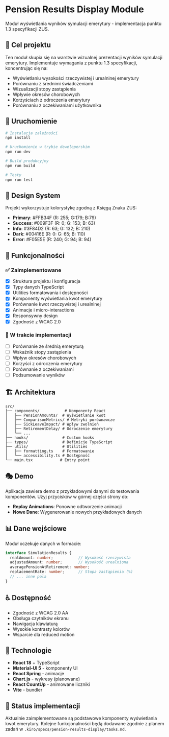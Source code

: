 # Pension Results Display Module

Moduł wyświetlania wyników symulacji emerytury - implementacja punktu 1.3 specyfikacji ZUS.

## 🎯 Cel projektu

Ten moduł skupia się na warstwie wizualnej prezentacji wyników symulacji emerytury. Implementuje wymagania z punktu 1.3 specyfikacji, koncentrując się na:

- Wyświetlaniu wysokości rzeczywistej i urealninej emerytury
- Porównaniu z średnimi świadczeniami
- Wizualizacji stopy zastąpienia
- Wpływie okresów chorobowych
- Korzyściach z odroczenia emerytury
- Porównaniu z oczekiwaniami użytkownika

## 🚀 Uruchomienie

```bash
# Instalacja zależności
npm install

# Uruchomienie w trybie deweloperskim
npm run dev

# Build produkcyjny
npm run build

# Testy
npm run test
```

## 🎨 Design System

Projekt wykorzystuje kolorystykę zgodną z Księgą Znaku ZUS:

- **Primary**: #FFB34F (R: 255; G:179; B:79)
- **Success**: #009F3F (R: 0; G: 153; B: 63)
- **Info**: #3F84D2 (R: 63; G: 132; B: 210)
- **Dark**: #00416E (R: 0: G: 65; B: 110)
- **Error**: #F05E5E (R: 240; G: 94; B: 94)

## 📱 Funkcjonalności

### ✅ Zaimplementowane
- [x] Struktura projektu i konfiguracja
- [x] Typy danych TypeScript
- [x] Utilities formatowania i dostępności
- [x] Komponenty wyświetlania kwot emerytury
- [x] Porównanie kwot rzeczywistej i urealninej
- [x] Animacje i micro-interactions
- [x] Responsywny design
- [x] Zgodność z WCAG 2.0

### 🚧 W trakcie implementacji
- [ ] Porównanie ze średnią emeryturą
- [ ] Wskaźnik stopy zastąpienia
- [ ] Wpływ okresów chorobowych
- [ ] Korzyści z odroczenia emerytury
- [ ] Porównanie z oczekiwaniami
- [ ] Podsumowanie wyników

## 🏗️ Architektura

```
src/
├── components/           # Komponenty React
│   ├── PensionAmounts/  # Wyświetlanie kwot
│   ├── ComparisonMetrics/ # Metryki porównawcze
│   ├── SickLeaveImpact/ # Wpływ zwolnień
│   ├── RetirementDelay/ # Odroczenie emerytury
│   └── ...
├── hooks/               # Custom hooks
├── types/               # Definicje TypeScript
├── utils/               # Utilities
│   ├── formatting.ts    # Formatowanie
│   └── accessibility.ts # Dostępność
└── main.tsx            # Entry point
```

## 🎭 Demo

Aplikacja zawiera demo z przykładowymi danymi do testowania komponentów. Użyj przycisków w górnej części strony do:

- **Replay Animations**: Ponowne odtworzenie animacji
- **Nowe Dane**: Wygenerowanie nowych przykładowych danych

## 📊 Dane wejściowe

Moduł oczekuje danych w formacie:

```typescript
interface SimulationResults {
  realAmount: number;           // Wysokość rzeczywista
  adjustedAmount: number;       // Wysokość urealniona
  averagePensionAtRetirement: number;
  replacementRate: number;      // Stopa zastąpienia (%)
  // ... inne pola
}
```

## ♿ Dostępność

- Zgodność z WCAG 2.0 AA
- Obsługa czytników ekranu
- Nawigacja klawiaturą
- Wysokie kontrasty kolorów
- Wsparcie dla reduced motion

## 🔧 Technologie

- **React 18** + TypeScript
- **Material-UI 5** - komponenty UI
- **React Spring** - animacje
- **Chart.js** - wykresy (planowane)
- **React CountUp** - animowane liczniki
- **Vite** - bundler

## 📝 Status implementacji

Aktualnie zaimplementowane są podstawowe komponenty wyświetlania kwot emerytury. Kolejne funkcjonalności będą dodawane zgodnie z planem zadań w `.kiro/specs/pension-results-display/tasks.md`.